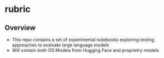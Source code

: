 # rubric

## Overview

* This repo contains a set of experimental notebooks exploring testing approaches to evaluate large language models
* Will contain both OS Models from Hugging Face and proprietry models

